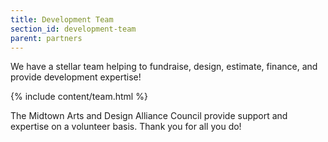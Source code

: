 ```yaml
---
title: Development Team
section_id: development-team
parent: partners
---
```


We have a stellar team helping to fundraise, design, estimate, finance, and provide development expertise!

{% include content/team.html %}

The Midtown Arts and Design Alliance Council provide support and expertise on a volunteer basis. Thank you for all you do!
